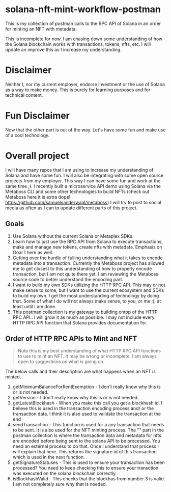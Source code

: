# solana-nft-mint-workflow-postman
This is my collection of postman calls to the RPC API of Solana in an order for minting an NFT with metadata.

This is incomplete for now. I am chasing down some understanding of how the Solana blockchain works with transactions, tokens, nfts, etc. I will update an improve this as I increase my understanding.

# Disclaimer
Neither I, nor my current employer, endorse investment or the use of Solana as a way to make money. This is purely for learning purposes and for technical content.

# Fun Disclaimer
Now that the other part is out of the way. Let's have some fun and make use of a cool technology.

# Overall project
I will have many repos that I am using to increase my understanding of Solana and have some fun. I will also be integrating with some open source projects from my employer. This way I can have some fun and work at the same time ;). I recently built a microservice API demo using Solana via the Metaboss CLI and some other technologies to build NFTs (check out Metaboss here it is extra dope! https://github.com/samuelvanderwaal/metaboss) I will try to post to social media as often as I can to update different parts of this project.

## Goals
1. Use Solana without the current Solana or Metaplex SDKs. 
2. Learn how to just use the RPC API from Solana to execute transactions, make and manage new tokens, create nfts with metadata. Emphasis on Goal 1 here as well.
3. Getting over the hurdle of fulling understanding what it takes to encode metadata into a transaction. Currently the Metaboss project has allowed me to get closest to this understanding of how to properly encode transaction, but I am not quite there yet. I am reviewing the Metaboss source code to better understand the encoding part.
4. I want to build my own SDKs utilizing the HTTP RPC API. This may or not make sense to some, but I want to use the current ecosystem and SDKs to build my own. I get the most understanding of technology by doing that. Some of what I do will not always make sense, to you, or me ;), at least until I am done.
5. This postman collection is my gateway to building ontop of the HTTP RPC API.. I will grow it as much as possible. I may not include every HTTP RPC API function that Solana provides documentation for.

## Order of HTTP RPC APIs to Mint and NFT

> Note this is my best understanding of what HTTP RPC API functions to use to mint an NFT. It may be wrong or incomplete. I am always open to suggestions on what is going on.

The below calls and their description are what happens when an NFT is minted.

1. getMinimumBalanceForRentExemption - I don't really know why this is or is not needed.
2. getVersion - I don't really know why this is or is not needed.
3. getLatestBlockhash - When you make this call you get a blockhash id. I believe this is used in the transaction encoding process and/ or the transaction data. I think it is also used to validate the transaction at the end
4. sendTransaction - This function is used for a any transaction that needs to be sent. It is also used for the NFT minting process. The "<encoded-transaction-metadata>" part in the postman collection is where the transaction data and metadata for nfts are encoded before being sent to the solana API to be processed. You need an external process to do that. Once I understand that process I will explain that here. This returns the signature id of this transaction which is used in the next function.
5. getSignatureStatuses - This is used to ensure your transaction has been processed? You need to keep checking this to ensure your transction was executed on the solana blockchain correctly.
6. isBlockhashValid - This checks that the blockhas from number 3 is valid. I am not completely sure why that is needed.